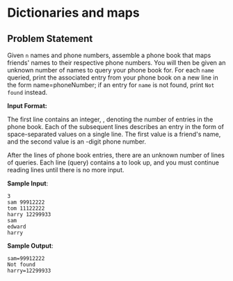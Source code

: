 # Dictionaries and maps

## Problem Statement
Given `n` names and phone numbers, assemble a phone book that maps friends' names to their respective phone numbers. You will then be given an unknown number of names to query your phone book for. For each `name` queried, print the associated entry from your phone book on a new line in the form name=phoneNumber; if an entry for `name`  is not found, print `Not found` instead.

**Input Format:**

The first line contains an integer, , denoting the number of entries in the phone book.
Each of the  subsequent lines describes an entry in the form of  space-separated values on a single line. The first value is a friend's name, and the second value is an -digit phone number.

After the  lines of phone book entries, there are an unknown number of lines of queries. Each line (query) contains a  to look up, and you must continue reading lines until there is no more input.

**Sample Input**:
```
3
sam 99912222
tom 11122222
harry 12299933
sam
edward
harry
```

**Sample Output**:
```
sam=99912222
Not found
harry=12299933
```
